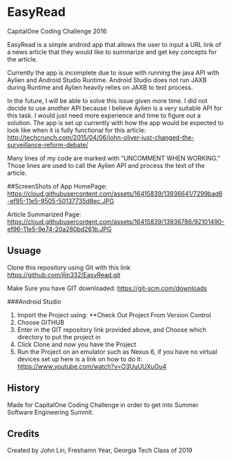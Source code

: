 # EasyRead
CapitalOne Coding Challenge 2016

EasyRead is a simple android app that allows the user to input a URL link of a news article that they would like to summarize
and get key concepts for the article. 

Currently the app is incomplete due to issue with running the java API with Aylien and Android Studio Runtime. Android Studio does not run JAXB during Runtime and Aylien heavily relies on JAXB to text process. 

In the future, I will be able to solve this issue given more time. I did not decide to use another API because I believe Aylien is a very suitable API for this task. I would just need more experience and time to figure out a solution. The app is set up currently with how the app would be expected to look like when it is fully functional for this article: http://techcrunch.com/2015/04/06/john-oliver-just-changed-the-surveillance-reform-debate/

Many lines of my code are marked with "UNCOMMENT WHEN WORKING." Those lines are used to call the Aylien API and process the text of the article.

##ScreenShots of App
HomePage:
https://cloud.githubusercontent.com/assets/16415839/13936641/7299bad6-ef95-11e5-9505-50137735d8ec.JPG

Article Summarized Page:
https://cloud.githubusercontent.com/assets/16415839/13936786/92101490-ef96-11e5-9e74-20a260bd261b.JPG

## Usuage
Clone this repository using Git with this link https://github.com/jlin332/EasyRead.git

Make Sure you have GIT downloaded: https://git-scm.com/downloads

###Android Studio
1. Import the Project using: **Check Out Project From Version Control
2. Choose GITHUB
3. Enter in the GIT repository link provided above, and Choose which directory to put the project in
4. Click Clone and now you have the Project
5. Run the Project on an emulator such as Nexus 6, if you have no virtual devices set up here is a link on how to do it: https://www.youtube.com/watch?v=O3UuUUXuOu4

## History

Made for CapitalOne Coding Challenge in order to get into Summer Software Engineering Summit.

## Credits

Created by John Lin, Freshamn Year, Georgia Tech Class of 2019
